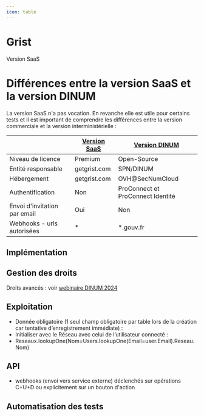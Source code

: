 ```yaml
---
icon: table
---
```


# Grist
Version SaaS

# Différences entre la version SaaS et la version DINUM
La version SaaS n'a pas vocation. En revanche elle est utile pour certains tests et il est important de comprendre les différences entre la version commerciale et la version interministérielle :

|                              | [Version SaaS](https://www.getgrist.com) | [Version DINUM](https://grist.numerique.gouv.fr/) |
| ---------------------------- | ---------------------------------------- | ------------------------------------------------- |
| Niveau de licence            | Premium                                  | Open-Source                                       |
| Entité responsable           | getgrist.com                             | SPN/DINUM                                         |
| Hébergement                  | getgrist.com                             | OVH@SecNumCloud                                   |
| Authentification             | Non                                      | ProConnect et ProConnect Identité                 |
| Envoi d'invitation par email | Oui                                      | Non                                               |
| Webhooks - urls autorisées   | *                                        | *.gouv.fr                                         |

## Implémentation


## Gestion des droits
Droits avancés : voir [webinaire DINUM 2024](https://tube.numerique.gouv.fr/w/3u3QfzMv66euFsa4zQDMhm)

## Exploitation
-	Donnée obligatoire (1 seul champ obligatoire par table lors de la création car tentative d’enregistrement immédiate) :  
-	Initialiser avec le Réseau avec celui de l’utilisateur connecté :
-	Reseaux.lookupOne(Nom=Users.lookupOne(Email=user.Email).Reseau.Nom)

## API
- webhooks (envoi vers service externe) déclenchés sur opérations C+U+D ou explicitement sur un bouton d'action

## Automatisation des tests
